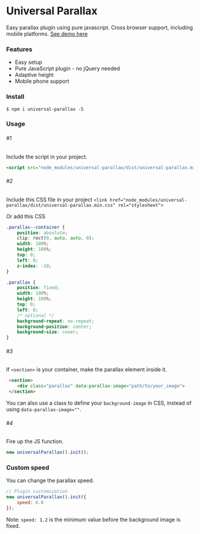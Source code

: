 # Universal Parallax
Easy parallax plugin using pure javascript. Cross browser support, including mobile platforms.
[See demo here](https://github.com/marrio-h/universal-parallax/demo)

### Features
- Easy setup
- Pure JavaScript plugin - no jQuery needed
- Adaptive height
- Mobile phone support

### Install
`$ npm i universal-parallax -S`

### Usage
###### #1
Include the script in your project.
```html
<script src="node_modules/universal-parallax/dist/universal-parallax.min.js"></script>
```
###### #2
Include this CSS file in your project `<link href="node_modules/universal-parallax/dist/universal-parallax.min.css" rel="stylesheet">`

Or add this CSS
```css
.parallax--container {
	position: absolute;
	clip: rect(0, auto, auto, 0);
	width: 100%;
	height: 100%;
	top: 0;
	left: 0;
	z-index: -10;
}

.parallax {
	position: fixed;
	width: 100%;
	height: 100%;
	top: 0;
	left: 0;
	/* optional */
	background-repeat: no-repeat;
	background-position: center;
	background-size: cover;
}
```

###### #3
If `<section>` is your container, make the parallax element inside it.

```html
 <section>
    <div class="parallax" data-parallax-image="path/to/your_image">
 </section>
```

You can also use a class to define your `background-image` in CSS, instead of using `data-parallax-image=""`.

###### #4
Fire up the JS function.
```js
new universalParallax().init();
```

### Custom speed
You can change the parallax speed.
```js
// Plugin customization
new universalParallax().init({
    speed: 6.0
});
```
Note: `speed: 1.2` is the minimum value before the background image is fixed.
